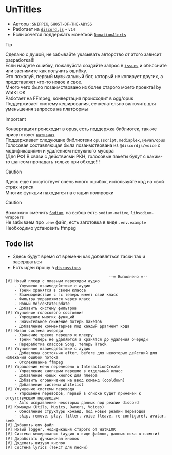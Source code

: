 # UnTitles
- Авторы: [`SNIPPIK`](https://github.com/SNIPPIK), [`GHOST-OF-THE-ABYSS`](https://github.com/GHOST-OF-THE-ABYSS)
- Работает на [`discord.js`](https://discord.js.org) - `v14`
- Если хочется поддержать монеткой [`DonationAlerts`](https://www.donationalerts.com/r/snippik)



> [!TIP]
> Сделано с душой, не забывайте указывать авторство от этого зависит разработка!!!\
> Если найдете ошибку, пожалуйста создайте запрос в [`issues`](https://github.com/SNIPPIK/UnTitles/issues) и объясните или заснимите как получить ошибку.\
> Это пожалуй, первый музыкальный бот, который не копирует других, а представляет что-то новое и свое.\
> Много чего было позаимствовано из более старого моего проекта! by WatKLOK\
> Работает на FFmpeg, конвертация происходит в ogg/opus\
> Поддерживает систему кеширования, ее желательно включить для уменьшения запросов на платформы



> [!IMPORTANT]
> Конвертация происходит в opus, есть поддержка библиотек, так-же присутствует [`нативная`](src/dependencies/voice/audio/Opus.ts)\
> Поддерживает следующие библиотеки `opusscript`, `mediaplex`, `@evan/opus`\
> Голосовая составляющая была позаимствована из `@discordjs/voice` с модификациями и удалением ненужного мусора\
> (Для РФ) В связи с действиями РКН, голосовые пакеты будут с каким-то шансом пропадать только при обходе!!!



> [!CAUTION]
> Здесь еще присутствует очень много ошибок, используйте код на свой страх и риск\
> Многие функции находятся на стадии полировки



> [!CAUTION]
> Возможно сменить [`Sodium`](src/dependencies/voice/audio/Sodium.ts), на выбор есть `sodium-native`, `libsodium-wrappers`\
> Не забываем про `.env` файл, есть заготовка в виде `.env.example`\
> Необходимо установить ffmpeg



## Todo list
- Здесь будут время от времени как добавляться таски так и завершаться
- Есть идеи прошу в [`discussions`](https://github.com/SNIPPIK/UnTitles/discussions)
```text
                                             --= Выполнено =--
[V] Новый плеер с плавным переходом аудио
    - Улучшено взаимодействие с аудио
    - Треки хранятся в своем классе
    - Взаимодействие с гс теперь имеет свой класс
    - Фильтры управляются через класс
    - Новый VoiceStateUpdate
    - Добавить систему фильтров
[V] Улучшение голосового состояния
    - Упрощение многих функций
    - Значительное снижение потерь пакетов
    - Добавление комментариев под каждый фрагмент кода
[V] Новая система очереди
    - Хранение треков перешло к плееру
    - Треки теперь не удаляются а хранятся до удаления очереди
    - Переработка классов Song, теперь Track
[V] Улучшенное взаимодействие с аудио
    - Добавлены состояния after, before для некоторых действий для избежания ошибок потока
    - Отслеживание ffmpeg
[V] Управление меню перенесено в InteractionCreate
    - Управление кнопками перешло в отдельный класс
    - Добавление новых кнопок для плеера
    - Добавить ограничение на ввод команд (cooldown)
    - Добавление системы whitelist
[V] Улучшение системы перевода
    - Упрощение переводов, первый в списке будет применен к отсутствующим переводам
    - Авто исправление некоторых данных под реалии discord
[V] Команды (Utils, Musics, Owners, Voices)
    - Обновление структуры команд, под новые реалии переводов
    - skip, remove, play, filter, voice (leave, re-configure), avatar, seek
[V] Добавить env файл
[V] Новый logger, модификация старого от WatKLOK
[V] Система кеширования (аудио в виде файлов, данных пока в памяти)
[V] Доработать функционал кнопок
[V] Доделать визуал кнопок
[V] Система lyrics (текст для песни)
```
